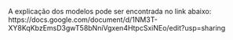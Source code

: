 <p>
 A explicação dos modelos pode ser encontrada no link abaixo:
https://docs.google.com/document/d/1NM3T-XY8KqKbzEmsD3gwT58bNniVgxen4HtpcSxiNEo/edit?usp=sharing
</p>
